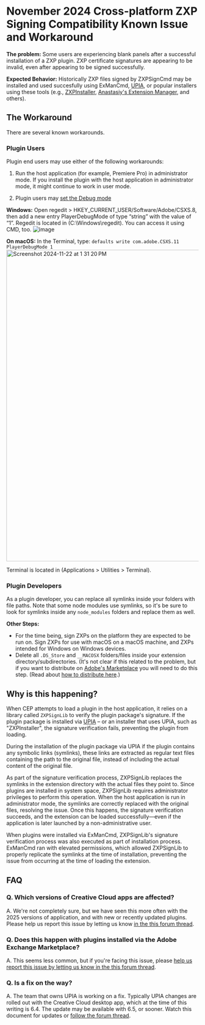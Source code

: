 # November 2024 Cross-platform ZXP Signing Compatibility Known Issue and Workaround

**The problem:**  Some users are experiencing blank panels after a successful installation of a ZXP plugin. ZXP certificate signatures are appearing to be invalid, even after appearing to be signed successfully.

**Expected Behavior:** Historically ZXP files signed by ZXPSignCmd may be installed and used succesfully using ExManCmd, [UPIA](https://helpx.adobe.com/in/creative-cloud/help/working-from-the-command-line.html), or popular installers using these tools (e.g., [ZXPInstaller](https://aescripts.com/learn/zxp-installer/), [Anastasiy's Extension Manager](https://install.anastasiy.com/), and others).

## The Workaround

There are several known workarounds.

### Plugin Users
Plugin end users may use either of the following workarounds:

1. Run the host application (for example, Premiere Pro) in administrator mode. If you install the plugin with the host application in administrator mode, it might continue to work in user mode.

2. Plugin users may [set the Debug mode](https://github.com/Adobe-CEP/Getting-Started-guides/tree/master/Client-side%20Debugging#set-the-debug-mode)

**Windows:** Open regedit > HKEY_CURRENT_USER/Software/Adobe/CSXS.8, then add a new entry PlayerDebugMode of type “string” with the value of “1”. Regedit is located in (C:\Windows\regedit). You can access it using CMD, too.
![image](https://github.com/user-attachments/assets/25f9cde0-fc01-44dd-b49a-f3bf57820c48)


**On macOS:** In the Terminal, type: `defaults write com.adobe.CSXS.11 PlayerDebugMode 1`
<img width="816" alt="Screenshot 2024-11-22 at 1 31 20 PM" src="https://github.com/user-attachments/assets/9b9d0e8b-784c-421d-99f0-772aec4d04eb">

Terminal is located in (Applications > Utilities > Terminal).

### Plugin Developers

As a plugin developer, you can replace all symlinks inside your folders with file paths. Note that some node modules use symlinks, so it's be sure to look for symlinks inside any `node_modules` folders and replace them as well.

**Other Steps:**
* For the time being, sign ZXPs on the platform they are expected to be run on. Sign ZXPs for use with macOS on a macOS machine, and ZXPs intended for Windows on Windows devices.
* Delete all  `.DS_Store` and `__MACOSX` folders/files inside your extension directory/subdirectories. (It's not clear if this related to the problem, but if you want to distribute on [Adobe's Marketplace](https://exchange.adobe.com/apps/browse/cc) you will need to do this step. (Read about [how to distribute here](https://developer.adobe.com/developer-distribution/creative-cloud/docs/guides/).)

## Why is this happening?

When CEP attempts to load a plugin in the host application, it relies on a library called `ZXPSignLib` to verify the plugin package's signature. If the plugin package is installed via [UPIA](https://helpx.adobe.com/in/creative-cloud/help/working-from-the-command-line.html) – or an installer that uses UPIA, such as "ZXPInstaller", the signature verification fails, preventing the plugin from loading.

During the installation of the plugin package via UPIA if the plugin contains any symbolic links (symlinks), these links are extracted as regular text files containing the path to the original file, instead of including the actual content of the original file.

As part of the signature verification process, ZXPSignLib replaces the symlinks in the extension directory with the actual files they point to. Since plugins are installed in system space, ZXPSignLib requires administrator privileges to perform this operation. When the host application is run in administrator mode, the symlinks are correctly replaced with the original files, resolving the issue. Once this happens, the signature verification succeeds, and the extension can be loaded successfully—even if the application is later launched by a non-administrative user.

When plugins were installed via ExManCmd, ZXPSignLib's signature verification process was also executed as part of installation process. ExManCmd ran with elevated permissions, which allowed ZXPSignLib to properly replicate the symlinks at the time of installation, preventing the issue from occurring at the time of loading the extension.

## FAQ

### Q. Which versions of Creative Cloud apps are affected?

A. We're not completely sure, but we have seen this more often with the 2025 versions of application, and with new or recently updated plugins. Please help us report this issue by letting us know [in the this forum thread](https://community.adobe.com/t5/exchange-bugs/cross-platform-zxp-signing-compatibility-known-issue-and-workaround-2024/idi-p/14961412).

### Q. Does this happen with plugins installed via the Adobe Exchange Marketplace?

A. This seems less common, but if you're facing this issue, please [help us report this issue by letting us know in the this forum thread](https://community.adobe.com/t5/exchange-bugs/cross-platform-zxp-signing-compatibility-known-issue-and-workaround-2024/idi-p/14961412).

### Q. Is a fix on the way?

A. The team that owns UPIA is working on a fix. Typically UPIA changes are rolled out with the Creative Cloud desktop app, which at the time of this writing is 6.4. The update may be available with 6.5, or sooner. Watch this document for updates or [follow the forum thread](https://community.adobe.com/t5/exchange-bugs/cross-platform-zxp-signing-compatibility-known-issue-and-workaround-2024/idi-p/14961412).

